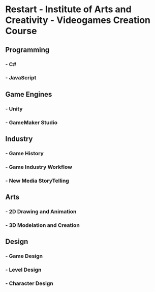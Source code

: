 # Restart - Institute of Arts and Creativity - Videogames Creation Course

## Programming

### - C#
### - JavaScript

## Game Engines

### - Unity
### - GameMaker Studio

## Industry

### - Game History
### - Game Industry Workflow
### - New Media StoryTelling

## Arts

### - 2D Drawing and Animation
### - 3D Modelation and Creation

## Design

### - Game Design
### - Level Design
### - Character Design
